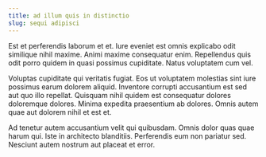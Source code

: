 ```yaml
---
title: ad illum quis in distinctio
slug: sequi adipisci
---
```


Est et perferendis laborum et et. Iure eveniet est omnis explicabo odit similique nihil maxime. Animi maxime consequatur enim. Repellendus quis odit porro quidem in quasi possimus cupiditate. Natus voluptatem cum vel.

Voluptas cupiditate qui veritatis fugiat. Eos ut voluptatem molestias sint iure possimus earum dolorem aliquid. Inventore corrupti accusantium est sed aut quo illo repellat. Quisquam nihil quidem est consequatur dolores doloremque dolores. Minima expedita praesentium ab dolores. Omnis autem quae aut dolorem nihil et est et.

Ad tenetur autem accusantium velit qui quibusdam. Omnis dolor quas quae harum qui. Iste in architecto blanditiis. Perferendis eum non pariatur sed. Nesciunt autem nostrum aut placeat et error.
